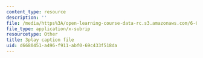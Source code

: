 ```yaml
---
content_type: resource
description: ''
file: /media/https%3A/open-learning-course-data-rc.s3.amazonaws.com/6-00sc-introduction-to-computer-science-and-programming-spring-2011/d6680451a496f911abf069c433f518da_bX3jvD7XFPs.srt
file_type: application/x-subrip
resourcetype: Other
title: 3play caption file
uid: d6680451-a496-f911-abf0-69c433f518da
---
```

